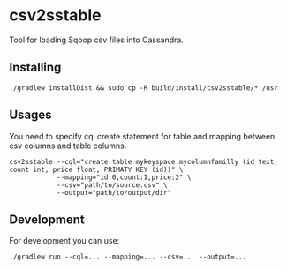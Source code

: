 # csv2sstable

Tool for loading Sqoop csv files into Cassandra.

## Installing

    ./gradlew installDist && sudo cp -R build/install/csv2sstable/* /usr

## Usages
You need to specify cql create statement for table and mapping between csv columns and table columns.

    csv2sstable --cql="create table mykeyspace.mycolumnfamilly (id text, count int, price float, PRIMATY KEY (id))" \
                --mapping="id:0,count:1,price:2" \
                --csv="path/to/source.csv" \
                --output="path/to/output/dir"

## Development
For development you can use:

    ./gradlew run --cql=... --mapping=... --csv=... --output=...
